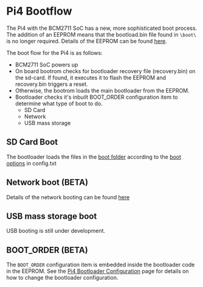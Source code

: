 # Pi4 Bootflow

The Pi4 with the BCM2711 SoC has a new, more sophisticated boot process. The addition of an EEPROM means that the bootload.bin file found in `\boot\` is no longer required. Details of the EEPROM can be found [here](./booteeprom.md).

The boot flow for the Pi4 is as follows:

* BCM2711 SoC powers up
* On board bootrom checks for bootloader recovery file (recovery.bin) on the sd-card. If found, it executes it to flash the EEPROM and recovery.bin triggers a reset.
* Otherwise, the bootrom loads the main bootloader from the EEPROM.
* Bootloader checks it's inbuilt BOOT_ORDER configuration item to determine what type of boot to do.
  * SD Card
  * Network
  * USB mass storage


## SD Card Boot
The bootloader loads the files in the [boot folder](https://www.raspberrypi.org/documentation/configuration/boot_folder.md) according to the [boot options](https://www.raspberrypi.org/documentation/configuration/config-txt/boot.md) in config.txt

## Network boot (BETA)

Details of the network booting can be found [here](https://github.com/raspberrypi/rpi-eeprom/blob/master/firmware/raspberry_pi4_network_boot_beta.md)

## USB mass storage boot

USB booting is still under development.


## BOOT_ORDER (BETA)

The `BOOT_ORDER` configuration item is embedded inside the bootloader code in the EEPROM. See the [Pi4 Bootloader Configuration](./pi4_bootloader_config.md) page for details on how to change the bootloader configuration.

